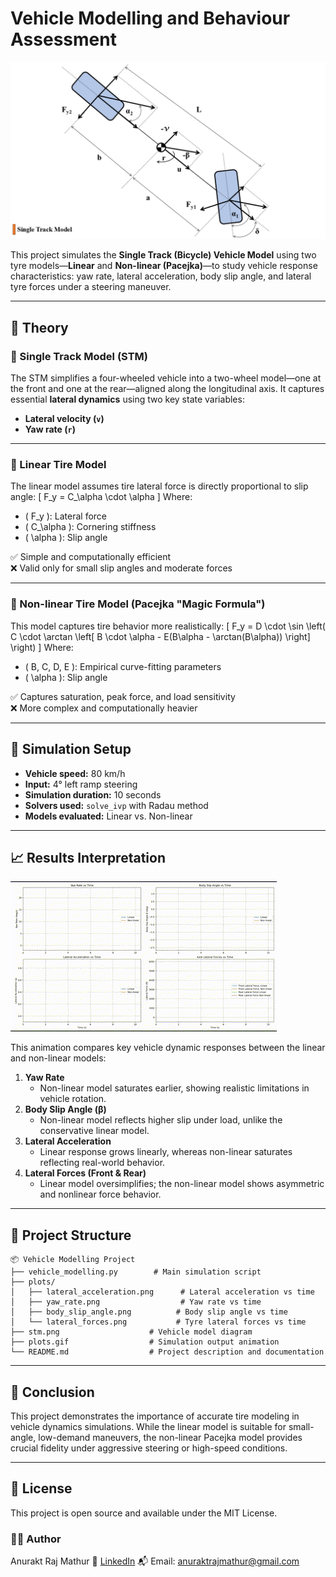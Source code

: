 # Vehicle Modelling and Behaviour Assessment

![Vehicle Dynamics Model](stm.png)

This project simulates the **Single Track (Bicycle) Vehicle Model** using two tyre models—**Linear** and **Non-linear (Pacejka)**—to study vehicle response characteristics: yaw rate, lateral acceleration, body slip angle, and lateral tyre forces under a steering maneuver.

---

## 🚗 Theory

### 🔹 Single Track Model (STM)

The STM simplifies a four-wheeled vehicle into a two-wheel model—one at the front and one at the rear—aligned along the longitudinal axis. It captures essential **lateral dynamics** using two key state variables:
- **Lateral velocity (`v`)**
- **Yaw rate (`r`)**

---

### 🔸 Linear Tire Model

The linear model assumes tire lateral force is directly proportional to slip angle:
\[
F_y = C_\alpha \cdot \alpha
\]
Where:
- \( F_y \): Lateral force
- \( C_\alpha \): Cornering stiffness
- \( \alpha \): Slip angle

✅ Simple and computationally efficient  
❌ Valid only for small slip angles and moderate forces

---

### 🔸 Non-linear Tire Model (Pacejka "Magic Formula")

This model captures tire behavior more realistically:
\[
F_y = D \cdot \sin \left( C \cdot \arctan \left[ B \cdot \alpha - E(B\alpha - \arctan(B\alpha)) \right] \right)
\]
Where:
- \( B, C, D, E \): Empirical curve-fitting parameters
- \( \alpha \): Slip angle

✅ Captures saturation, peak force, and load sensitivity  
❌ More complex and computationally heavier

---

## 🧪 Simulation Setup

- **Vehicle speed:** 80 km/h  
- **Input:** 4° left ramp steering  
- **Simulation duration:** 10 seconds  
- **Solvers used:** `solve_ivp` with Radau method  
- **Models evaluated:** Linear vs. Non-linear

---

## 📈 Results Interpretation

![Simulation Results](plots.gif)

This animation compares key vehicle dynamic responses between the linear and non-linear models:

1. **Yaw Rate**  
   - Non-linear model saturates earlier, showing realistic limitations in vehicle rotation.
2. **Body Slip Angle (β)**  
   - Non-linear model reflects higher slip under load, unlike the conservative linear model.
3. **Lateral Acceleration**  
   - Linear response grows linearly, whereas non-linear saturates reflecting real-world behavior.
4. **Lateral Forces (Front & Rear)**  
   - Linear model oversimplifies; the non-linear model shows asymmetric and nonlinear force behavior.

---

## 📁 Project Structure

```plaintext
📦 Vehicle Modelling Project
├── vehicle_modelling.py        # Main simulation script
├── plots/
│   ├── lateral_acceleration.png      # Lateral acceleration vs time
│   ├── yaw_rate.png                  # Yaw rate vs time
│   ├── body_slip_angle.png          # Body slip angle vs time
│   └── lateral_forces.png           # Tyre lateral forces vs time
├── stm.png                    # Vehicle model diagram
├── plots.gif                  # Simulation output animation
└── README.md                  # Project description and documentation
```
---

## 📌 Conclusion

This project demonstrates the importance of accurate tire modeling in vehicle dynamics simulations. While the linear model is suitable for small-angle, low-demand maneuvers, the non-linear Pacejka model provides crucial fidelity under aggressive steering or high-speed conditions.

---

## 📄 License
This project is open source and available under the MIT License.

### 🙋‍♂️ Author
Anurakt Raj Mathur
💼 [LinkedIn](https://www.linkedin.com/in/anurakt-raj-mathur)
📬 Email: anuraktrajmathur@gmail.com
